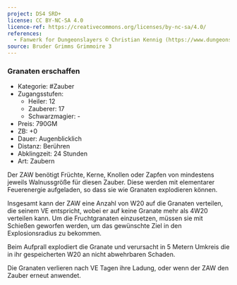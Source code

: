 ```yaml
---
project: DS4 SRD+
license: CC BY-NC-SA 4.0
licence-ref: https://creativecommons.org/licenses/by-nc-sa/4.0/
references: 
  - Fanwerk for Dungeonslayers © Christian Kennig (https://www.dungeonslayers.net/)
source: Bruder Grimms Grimmoire 3
---
```


### Granaten erschaffen

- Kategorie: #Zauber
- Zugangsstufen:
  - Heiler: 12
  - Zauberer: 17
  - Schwarzmagier: -
- Preis: 790GM
- ZB: +0
- Dauer: Augenblicklich
- Distanz: Berühren
- Abklingzeit: 24 Stunden
- Art: Zaubern

Der ZAW benötigt Früchte, Kerne, Knollen oder Zapfen von mindestens jeweils Walnussgröße für diesen Zauber. Diese werden mit elementarer Feuerenergie aufgeladen, so dass sie wie Granaten explodieren können.

Insgesamt kann der ZAW eine Anzahl von W20 auf die Granaten verteilen, die seinem VE entspricht, wobei er auf keine Granate mehr als 4W20 verteilen kann. Um die Fruchtgranaten einzusetzen, müssen sie mit Schießen geworfen werden, um das gewünschte Ziel in den Explosionsradius zu bekommen.

Beim Aufprall explodiert die Granate und verursacht in 5 Metern Umkreis die in ihr gespeicherten W20 an nicht abwehrbaren Schaden.

Die Granaten verlieren nach VE Tagen ihre Ladung, oder wenn der ZAW den Zauber erneut anwendet.

